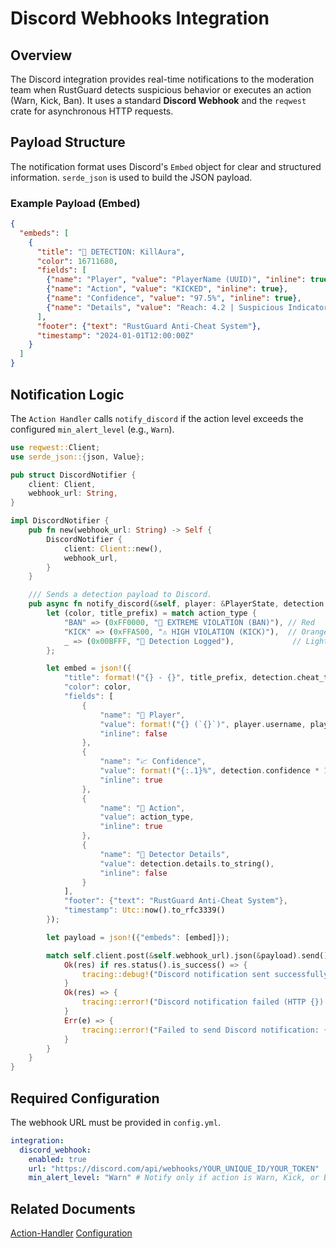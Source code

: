 # Discord Webhooks Integration

## Overview

The Discord integration provides real-time notifications to the moderation team when RustGuard detects suspicious behavior or executes an action (Warn, Kick, Ban). It uses a standard **Discord Webhook** and the `reqwest` crate for asynchronous HTTP requests.

## Payload Structure

The notification format uses Discord's `Embed` object for clear and structured information. `serde_json` is used to build the JSON payload.

### Example Payload (Embed)

```json
{
  "embeds": [
    {
      "title": "🚨 DETECTION: KillAura",
      "color": 16711680,
      "fields": [
        {"name": "Player", "value": "PlayerName (UUID)", "inline": true},
        {"name": "Action", "value": "KICKED", "inline": true},
        {"name": "Confidence", "value": "97.5%", "inline": true},
        {"name": "Details", "value": "Reach: 4.2 | Suspicious Indicators: 3", "inline": false}
      ],
      "footer": {"text": "RustGuard Anti-Cheat System"},
      "timestamp": "2024-01-01T12:00:00Z"
    }
  ]
}
```

## Notification Logic

The `Action Handler` calls `notify_discord` if the action level exceeds the configured `min_alert_level` (e.g., `Warn`).

```rust
use reqwest::Client;
use serde_json::{json, Value};

pub struct DiscordNotifier {
    client: Client,
    webhook_url: String,
}

impl DiscordNotifier {
    pub fn new(webhook_url: String) -> Self {
        DiscordNotifier {
            client: Client::new(),
            webhook_url,
        }
    }

    /// Sends a detection payload to Discord.
    pub async fn notify_discord(&self, player: &PlayerState, detection: &Detection, action_type: &str) {
        let (color, title_prefix) = match action_type {
            "BAN" => (0xFF0000, "🚨 EXTREME VIOLATION (BAN)"), // Red
            "KICK" => (0xFFA500, "⚠️ HIGH VIOLATION (KICK)"),  // Orange
            _ => (0x00BFFF, "🔔 Detection Logged"),             // Light Blue
        };

        let embed = json!({
            "title": format!("{} - {}", title_prefix, detection.cheat_type),
            "color": color,
            "fields": [
                {
                    "name": "👤 Player", 
                    "value": format!("{} (`{}`)", player.username, player.uuid), 
                    "inline": false
                },
                {
                    "name": "📈 Confidence", 
                    "value": format!("{:.1}%", detection.confidence * 100.0), 
                    "inline": true
                },
                {
                    "name": "🔨 Action", 
                    "value": action_type, 
                    "inline": true
                },
                {
                    "name": "🔬 Detector Details", 
                    "value": detection.details.to_string(), 
                    "inline": false
                }
            ],
            "footer": {"text": "RustGuard Anti-Cheat System"},
            "timestamp": Utc::now().to_rfc3339()
        });

        let payload = json!({"embeds": [embed]});

        match self.client.post(&self.webhook_url).json(&payload).send().await {
            Ok(res) if res.status().is_success() => {
                tracing::debug!("Discord notification sent successfully.")
            }
            Ok(res) => {
                tracing::error!("Discord notification failed (HTTP {}): {:?}", res.status(), res.text().await)
            }
            Err(e) => {
                tracing::error!("Failed to send Discord notification: {}", e)
            }
        }
    }
}
```

## Required Configuration

The webhook URL must be provided in `config.yml`.

```yaml
integration:
  discord_webhook:
    enabled: true
    url: "https://discord.com/api/webhooks/YOUR_UNIQUE_ID/YOUR_TOKEN"
    min_alert_level: "Warn" # Notify only if action is Warn, Kick, or Ban
```

## Related Documents

[Action-Handler](../02-Core-Componentes/Action-Handler.md)
[Configuration](../05-Setup/Configuration.md)
